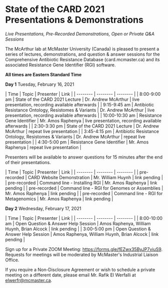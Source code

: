 # State of the CARD 2021 Presentations & Demonstrations
 
*Live Presentations, Pre-Recorded Demonstrations, Open or Private Q&A Sessions*

The McArthur lab at McMaster University (Canada) is pleased to present a series of lectures, demonstrations, and question & answer sessions for the Comprehensive Antibiotic Resistance Database (card.mcmaster.ca) and its associated Resistance Gene Identifier (RGI) software.

**All times are Eastern Standard Time**

**Day 1** Tuesday, February 16, 2021

| Time | Topic | Presenter | Link |
| -------- | -------- | -------- |
| 8:00-9:00 am | State of the CARD 2021 Lecture | Dr. Andrew McArthur | live presentation, recording available afterwards |
| 9:15-9:45 am | Antibiotic Resistance Ontology, Resistomes & Variants | Dr. Andrew McArthur | live presentation, recording available afterwards |
| 10:00-10:30 am | Resistance Gene Identifier | Mr. Amos Raphenya | live presentation, recording available afterwards |
| 2:30-3:30 pm | State of the CARD 2021 Lecture | Dr. Andrew McArthur | repeat live presentation |
| 3:45-4:15 pm | Antibiotic Resistance Ontology, Resistomes & Variants | Dr. Andrew McArthur | repeat live presentation |
| 4:30-5:00 pm | Resistance Gene Identifier | Mr. Amos Raphenya | repeat live presentation |

Presenters will be available to answer questions for 15 minutes after the end of their presentations.

| Time | Topic | Presenter | Link |
| -------- | -------- | -------- |
| pre-recorded | CARD Website Demonstration | Mr. William Huynh | link pending |
| pre-recorded | Command line - Installing RGI | Mr. Amos Raphenya | link pending |
| pre-recorded | Command line - RGI for Genomes or Assemblies | Mr. Amos Raphenya | link pending |
| pre-recorded | Command line - RGI for Metagenomics | Mr. Amos Raphenya | link pending |

**Day 2** Wednesday, February 17, 2021

| Time | Topic | Presenter | Link |
| -------- | -------- | -------- |
| 8:00-10:00 am | Open Question & Answer Help Session | Amos Raphenya, William Huynh, Brian Alcock | link pending |
| 3:00-5:00 pm | Open Question & Answer Help Session | Amos Raphenya, William Huynh, Brian Alcock | link pending |

Sign up for a Private ZOOM Meeting: https://forms.gle/fEZwx35ByJP7viuS9. Requests for meetings will be moderated by McMaster's Industrial Liaison Office.

If you require a Non-Disclosure Agreement or wish to schedule a private meeting on a different date, please email Mr. Rafik El Werfalli at elwerfr@mcmaster.ca.
